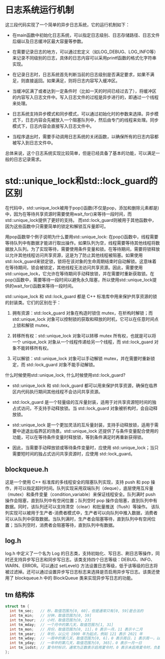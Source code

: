 # 日志系统运行机制
这三段代码实现了一个简单的异步日志系统，它的运行机制如下：

- 在main函数中初始化日志系统，可以指定日志级别、日志存储路径、日志文件后缀以及日志缓冲区最大容量等参数。

- 在需要记录日志的地方，可以通过宏定义（如LOG_DEBUG、LOG_INFO等）来记录不同级别的日志，具体的日志内容可以采用printf函数的格式化字符串实现。

- 在记录日志时，日志系统首先判断当前的日志级别是否满足要求，如果不满足，则直接返回。如果满足，则将日志内容写入缓冲区。

- 当缓冲区满了或者达到一定条件时（比如一天的时间已经过去了），将缓冲区的内容写入日志文件中。写入日志文件的过程是异步进行的，即通过一个线程来处理。

- 日志系统支持异步模式和同步模式，可以通过初始化时的参数来选择。异步模式下，日志内容会先被放入一个阻塞队列中，然后由专门的线程来处理。同步模式下，日志内容会直接写入日志文件中。

- 当程序退出时，需要手动调用日志系统的关闭函数，以确保所有的日志内容都被写入到日志文件中。

总体来说，这个日志系统实现比较简单，但是已经具备了基本的功能，可以满足一般的日志记录需求。




# std::unique_lock和std::lock_guard的区别

在代码中，std::unique_lock被用于pop()函数(不仅是pop，添加和删除元素都是)中，因为在等待共享资源时需要使用wait_for()来等待一段时间，而std::unique_lock提供了更好的支持。
而std::lock_guard则被用于其他函数中，因为这些函数中只需要简单的锁定和解锁互斥量即可。

用pop函数举个例子说明为什么要用std::unique_lock:
在pop()函数中，线程需要等待队列中有数据才能进行取出操作。如果队列为空，线程需要等待其他线程将数据放入队列。为了实现等待，需要使用条件变量和锁。在等待期间，需要将锁释放以允许其他线程访问共享资源，这是为了防止其他线程被阻塞。如果使用std::lock_guard来锁定锁，锁将在该对象的生命周期结束时自动解锁。这意味着在等待期间，锁会被锁定，其他线程无法访问共享资源。因此，需要使用std::unique_lock，它允许在等待期间手动释放锁，并在需要时重新获取锁。在pop()函数中，需要等待一段时间以避免永久阻塞，所以使用std::unique_lock提供的wait_for()函数来等待一段时间。





std::unique_lock 和 std::lock_guard 都是 C++ 标准库中用来保护共享资源的锁的封装类。它们的区别在于：
1. 拥有资源：std::lock_guard 对象在构造时锁住 mutex，在析构时解锁；而 std::unique_lock 对象可以控制锁的获取和释放的时机，它可以在任意时间点上锁和解锁 mutex。

2. 转移所有权：std::unique_lock 对象可以转移 mutex 所有权，也就是可以将一个 unique_lock 对象从一个线程传递给另一个线程，而 std::lock_guard 对象不能转移所有权。

3. 可以解锁：std::unique_lock 对象可以手动解锁 mutex，并在需要时重新锁定，而 std::lock_guard 对象不能手动解锁。

什么时候使用std::unique_lock, 什么时候使用std::lock_guard?
- std::unique_lock 和 std::lock_guard 都可以用来保护共享资源，确保在临界区内代码执行期间其他线程不会访问共享资源。

- std::lock_guard 是一个轻量级的互斥量封装，适用于对共享资源短时间的独占式访问，不支持手动释放锁。当 std::lock_guard 对象被析构时，会自动释放锁。

- std::unique_lock 是一个更加灵活的互斥量封装，支持手动释放锁，适用于需要中途退出临界区的场景。std::unique_lock 还提供了与条件变量配合使用的功能，可以在等待条件变量时释放锁，等到条件满足时再重新获得锁。

- 因此，当需要手动释放锁或等待条件变量时，应使用 std::unique_lock；当只需要短时间的独占式访问共享资源时，应使用 std::lock_guard。

## blockqueue.h
这是一个使用 C++ 标准库的多线程安全的阻塞队列实现，支持 push 和 pop 操作，并可以指定超时时间。队列实现采用双端队列（deque），底层使用互斥量（mutex）和条件变量（condition_variable）来保证线程安全。队列满时 push 操作会阻塞，直到队列中有空闲位置；队列空时 pop 操作会阻塞，直到队列中有数据。同时，该队列还可以支持清空（clear）和批量推送（flush）等操作。 该队列实现可以被用于生产者-消费者模式中，生产者可以向队列中推入数据，消费者可以从队列中获取数据。当队列满时，生产者会阻塞等待，直到队列中有空闲位置；当队列空时，消费者会阻塞等待，直到队列中有数据。


## log.h
log.h 中定义了一个名为 Log 的日志类，支持初始化、写日志、刷日志等操作，同时还支持异步写日志和同步写日志。该类支持四个日志等级：DEBUG、INFO、WARN、ERROR。可以通过 setLevel() 方法设置日志等级，低于该等级的日志将被过滤掉。还可以通过设置异步写日志标志来选择是否启用异步写日志。该类还使用了 blockqueue.h 中的 BlockQueue 类来实现异步写日志的功能。


## tm 结构体
```c++
struct tm {
  int tm_sec;   // 秒，取值范围为[0, 60]，但是通常只有[0, 59]是合法的
  int tm_min;   // 分钟，取值范围为[0, 59]
  int tm_hour;  // 小时，取值范围为[0, 23]
  int tm_mday;  // 一个月中的第几天，取值范围为[1, 31]
  int tm_mon;   // 月份，取值范围为[0, 11]，0 表示一月，11 表示十二月
  int tm_year;  // 年份，以公元 1900 年为起点，例如 121 表示 2021 年
  int tm_wday;  // 一周中的第几天，取值范围为[0, 6]，0 表示周日，1 表示周一，以此类推
  int tm_yday;  // 一年中的第几天，取值范围为[0, 365]，0 表示一月一日
  int tm_isdst; // 夏令时标识，通常为正数表示启用夏令时，0 表示未启用夏令时，负数表示无法确定是否启用夏令时
};


```